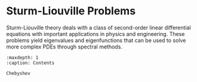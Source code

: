 # Sturm-Liouville Problems

Sturm-Liouville theory deals with a class of second-order linear differential equations with important applications in physics and engineering. These problems yield eigenvalues and eigenfunctions that can be used to solve more complex PDEs through spectral methods.

```{toctree}
:maxdepth: 1
:caption: Contents

Chebyshev
``` 
